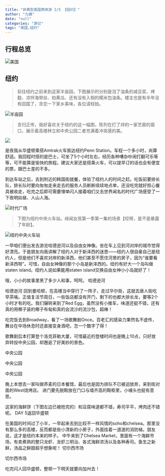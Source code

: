 ```yaml
---
title: "非典型美国两岸游 2/5 【纽约】"
author: "九姨"
date: "null"
categories: "游记"
tags: "美国,纽约"
---
```


## 行程总览

![美国](images/usa2014.jpg)

## 纽约

>前往纽约之前来到这家半亩园，下图展示的分别是泡了油条的咸豆浆、烤麸、凉拌海带丝、拍黄瓜、还有没有入相的糯米包油条。楼主也是有半年没有回国了，贪恋一下家乡美味，各位请轻拍。 

![半亩园](images/IMG_20140419_100731.jpg)

>言归正传，我好喜欢关于纽约的这一幅图，陈列在打了烊的一家艺廊的窗口，展示着高楼林立和中央公园二者充满着冲突感的美。

![](images/IMG_20140420_012513.jpg)

是夜我从华盛顿乘搭Amtrak火车抵达纽约Penn Station。车程一个多小时，尚算舒适。我回程时搭的是巴士，可坐了5个小时左右，经历各种嘈杂吵闹打翻可乐等等，可不能算是愉快的旅程。建议大家还是搭乘火车，可以提早订的话也会有便宜的票，跟巴士差的不多。

到达车站之后，去到附近的韩国街就餐，体验了纽约人的时间之赶。吃饭前要排长队，排长队时要向匆匆走来走去的服务人员断断续续地点单，还没吃完就好担心餐具被收走，吃完之后即可需要埋单闪人接着咱们又去世界闻名的时代广场感受了一下夜明如昼、人山人海。 

![时代广场](images/IMG_20140420_005623.jpg)

>下图为纽约中央火车站。绯闻女孩第一季第一集的场景【哎呀，是不是暴露了年龄】。

![纽约中央火车站](images/IMG_20140420_003355.jpg)

一早咱们便出发去游览哈德逊河以及自由女神像。坐在车上见到河对岸的城市觉得好漂亮。于是朋友向我讲解了纽约人对于新泽西的迷思——纽约人很自豪自己是纽约人，但是他们不喜欢对岸的新泽西，他们甚至不愿住河景的房子，因为“谁要看新泽西呀”。可惜，自由女神像的那个小岛是新泽西的。纽约有好大一个岛叫做staten island。纽约人说如果能用staten island交换自由女神小小岛就好了！

哦，小小的故事里黑了多少人和事，呵呵。 哈德逊河

哈德逊河 回到曼哈顿，在高楼当中穿行了一阵子，走过华尔街，这就去唐人街吃早茶咯。正值复活节周日，一些饭店都没有开门，剩下的也都大排长龙，要等2个小时才有的吃。我们辗转来到了Red Egg，虽然没有小推车，味道还挺不错，还有真的用椰子装的椰子布甸和真的会流沙的流沙包，超棒！

吃完饭去到Broadway，看了一场歌舞剧Once。百老汇的感染力果然名不虚传，舞台在中场休息时还直接变身酒吧，怎一个酷字了得！

歌舞剧后本打算登个洛克菲勒大厦，可惜最近的登楼时间也是晚上10点，只好放弃转投中央公园，却邂逅了好美妙的景色。

中央公园

中央公园

中央公园

晚上本想去一家叫做荞麦的日本餐馆，最后也是因为排队不已被迫放弃，来到街对面的West烧烤店。 进门要先脱鞋放在门口与墙齐高的鞋柜里，小噱头也挺有意思。

这家的海鲜饼（下图左边已被抢完的）和豆腐味道都不错，寿司平平，烤肉还不错呢。 DAY 5返回华盛顿

在美国的时间过了小半，一早起来去到比较不一样风情的soho和chelsea。那里没有那么多的高楼，反而都是些小清新的小房子，外面挂着一道道的消防梯。朋友说，这才是纽约本来的样子。 中午来到了Chelsea Market，里面有一个海鲜市场，有卖煮熟的整只龙虾、龙虾三明治、各式海鲜浓汤以及各种寿司。鱼生之新鲜，汤品之鲜甜超乎想象呢！ 切尔西市场

切尔西市场

吃完闪人回华盛顿，整顿一下明天就要向加州去！ 